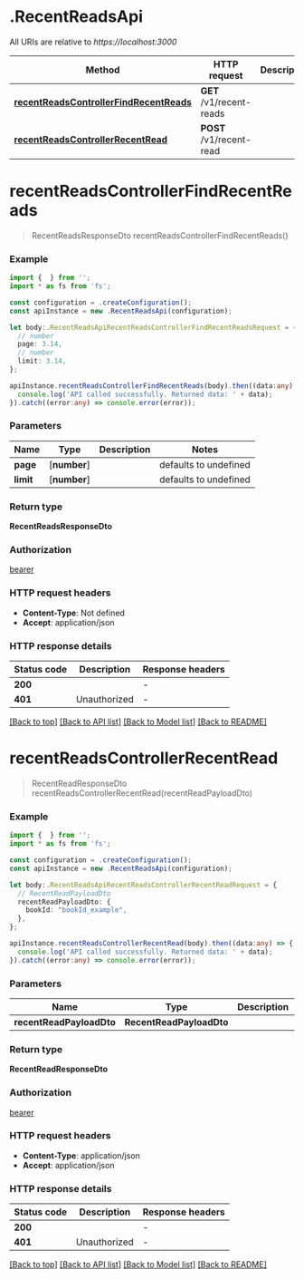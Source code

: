 # .RecentReadsApi

All URIs are relative to *https://localhost:3000*

Method | HTTP request | Description
------------- | ------------- | -------------
[**recentReadsControllerFindRecentReads**](RecentReadsApi.md#recentReadsControllerFindRecentReads) | **GET** /v1/recent-reads | 
[**recentReadsControllerRecentRead**](RecentReadsApi.md#recentReadsControllerRecentRead) | **POST** /v1/recent-read | 


# **recentReadsControllerFindRecentReads**
> RecentReadsResponseDto recentReadsControllerFindRecentReads()


### Example


```typescript
import {  } from '';
import * as fs from 'fs';

const configuration = .createConfiguration();
const apiInstance = new .RecentReadsApi(configuration);

let body:.RecentReadsApiRecentReadsControllerFindRecentReadsRequest = {
  // number
  page: 3.14,
  // number
  limit: 3.14,
};

apiInstance.recentReadsControllerFindRecentReads(body).then((data:any) => {
  console.log('API called successfully. Returned data: ' + data);
}).catch((error:any) => console.error(error));
```


### Parameters

Name | Type | Description  | Notes
------------- | ------------- | ------------- | -------------
 **page** | [**number**] |  | defaults to undefined
 **limit** | [**number**] |  | defaults to undefined


### Return type

**RecentReadsResponseDto**

### Authorization

[bearer](README.md#bearer)

### HTTP request headers

 - **Content-Type**: Not defined
 - **Accept**: application/json


### HTTP response details
| Status code | Description | Response headers |
|-------------|-------------|------------------|
**200** |  |  -  |
**401** | Unauthorized |  -  |

[[Back to top]](#) [[Back to API list]](README.md#documentation-for-api-endpoints) [[Back to Model list]](README.md#documentation-for-models) [[Back to README]](README.md)

# **recentReadsControllerRecentRead**
> RecentReadResponseDto recentReadsControllerRecentRead(recentReadPayloadDto)


### Example


```typescript
import {  } from '';
import * as fs from 'fs';

const configuration = .createConfiguration();
const apiInstance = new .RecentReadsApi(configuration);

let body:.RecentReadsApiRecentReadsControllerRecentReadRequest = {
  // RecentReadPayloadDto
  recentReadPayloadDto: {
    bookId: "bookId_example",
  },
};

apiInstance.recentReadsControllerRecentRead(body).then((data:any) => {
  console.log('API called successfully. Returned data: ' + data);
}).catch((error:any) => console.error(error));
```


### Parameters

Name | Type | Description  | Notes
------------- | ------------- | ------------- | -------------
 **recentReadPayloadDto** | **RecentReadPayloadDto**|  |


### Return type

**RecentReadResponseDto**

### Authorization

[bearer](README.md#bearer)

### HTTP request headers

 - **Content-Type**: application/json
 - **Accept**: application/json


### HTTP response details
| Status code | Description | Response headers |
|-------------|-------------|------------------|
**200** |  |  -  |
**401** | Unauthorized |  -  |

[[Back to top]](#) [[Back to API list]](README.md#documentation-for-api-endpoints) [[Back to Model list]](README.md#documentation-for-models) [[Back to README]](README.md)


